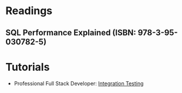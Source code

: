 # Readings

## SQL Performance Explained (ISBN: 978-3-95-030782-5)

# Tutorials

- Professional Full Stack Developer: [Integration Testing](https://github.com/marcinciapa/tutorials/pull/68)
